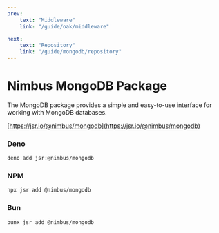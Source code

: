 ```yaml
---
prev:
    text: "Middleware"
    link: "/guide/oak/middleware"

next:
    text: "Repository"
    link: "/guide/mongodb/repository"
---
```


# Nimbus MongoDB Package

The MongoDB package provides a simple and easy-to-use interface for working with MongoDB databases.

[https://jsr.io/@nimbus/mongodb](https://jsr.io/@nimbus/mongodb)

### Deno

```bash
deno add jsr:@nimbus/mongodb
```

### NPM

```bash
npx jsr add @nimbus/mongodb
```

### Bun

```bash
bunx jsr add @nimbus/mongodb
```
